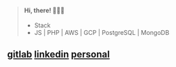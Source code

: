 >  #### Hi, there! 👨🏽‍💻
>
>  - Stack
>  - JS | PHP | AWS | GCP | PostgreSQL | MongoDB
>


## [gitlab](www.gitlab.com/clopez12) [linkedin](https://www.linkedin.com/in/celopez12) [personal](https://clopez7.github.io)
